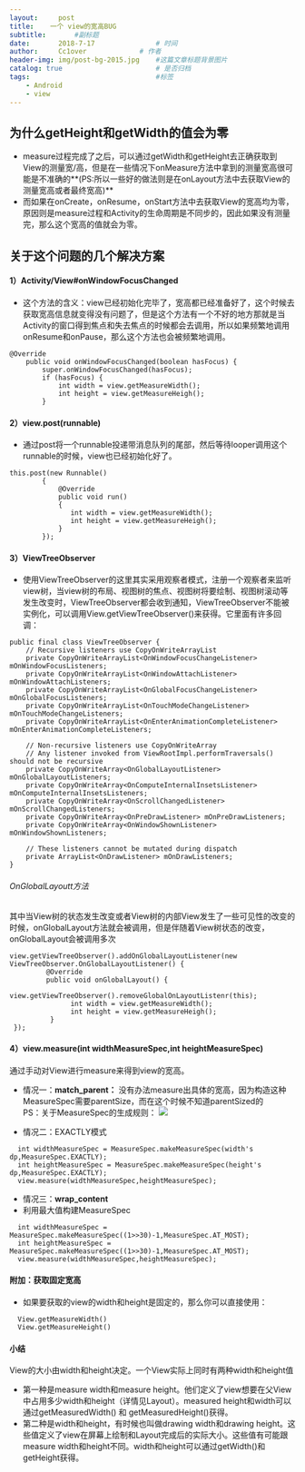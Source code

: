 ```yaml
---
layout:     post   				    
title:    一个 view的宽高BUG  				 
subtitle:       #副标题
date:       2018-7-17			   	# 时间
author:     Cc1over				# 作者
header-img: img/post-bg-2015.jpg 	#这篇文章标题背景图片
catalog: true 						# 是否归档
tags:								#标签
    - Android
    - view
---
```



## 为什么getHeight和getWidth的值会为零
* measure过程完成了之后，可以通过getWidth和getHeight去正确获取到View的测量宽/高，但是在一些情况下onMeasure方法中拿到的测量宽高很可能是不准确的**(PS:所以一些好的做法则是在onLayout方法中去获取View的测量宽高或者最终宽高)**
* 而如果在onCreate，onResume，onStart方法中去获取View的宽高均为零，原因则是measure过程和Activity的生命周期是不同步的，因此如果没有测量完，那么这个宽高的值就会为零。
## 关于这个问题的几个解决方案
#### 1）Activity/View#onWindowFocusChanged
* 这个方法的含义：view已经初始化完毕了，宽高都已经准备好了，这个时候去获取宽高信息就变得没有问题了，但是这个方法有一个不好的地方那就是当Activity的窗口得到焦点和失去焦点的时候都会去调用，所以如果频繁地调用onResume和onPause，那么这个方法也会被频繁地调用。
~~~
@Override
    public void onWindowFocusChanged(boolean hasFocus) {
        super.onWindowFocusChanged(hasFocus);
        if (hasFocus) {
            int width = view.getMeasureWidth();
            int height = view.getMeasureHeigh();
        } 
~~~
#### 2）view.post(runnable)
* 通过post将一个runnable投递带消息队列的尾部，然后等待looper调用这个runnable的时候，view也已经初始化好了。
~~~
this.post(new Runnable()
        {
            @Override
            public void run()
            {
               int width = view.getMeasureWidth();
               int height = view.getMeasureHeigh();
            }
        });
~~~
#### 3）ViewTreeObserver
* 使用ViewTreeObserver的这里其实采用观察者模式，注册一个观察者来监听view树，当view树的布局、视图树的焦点、视图树将要绘制、视图树滚动等发生改变时，ViewTreeObserver都会收到通知，ViewTreeObserver不能被实例化，可以调用View.getViewTreeObserver()来获得。它里面有许多回调：
~~~
public final class ViewTreeObserver {
    // Recursive listeners use CopyOnWriteArrayList
    private CopyOnWriteArrayList<OnWindowFocusChangeListener> mOnWindowFocusListeners;
    private CopyOnWriteArrayList<OnWindowAttachListener> mOnWindowAttachListeners;
    private CopyOnWriteArrayList<OnGlobalFocusChangeListener> mOnGlobalFocusListeners;
    private CopyOnWriteArrayList<OnTouchModeChangeListener> mOnTouchModeChangeListeners;
    private CopyOnWriteArrayList<OnEnterAnimationCompleteListener> mOnEnterAnimationCompleteListeners;

    // Non-recursive listeners use CopyOnWriteArray
    // Any listener invoked from ViewRootImpl.performTraversals() should not be recursive
    private CopyOnWriteArray<OnGlobalLayoutListener> mOnGlobalLayoutListeners;
    private CopyOnWriteArray<OnComputeInternalInsetsListener> mOnComputeInternalInsetsListeners;
    private CopyOnWriteArray<OnScrollChangedListener> mOnScrollChangedListeners;
    private CopyOnWriteArray<OnPreDrawListener> mOnPreDrawListeners;
    private CopyOnWriteArray<OnWindowShownListener> mOnWindowShownListeners;

    // These listeners cannot be mutated during dispatch
    private ArrayList<OnDrawListener> mOnDrawListeners;
}
~~~
###### OnGlobalLayoutt方法
其中当View树的状态发生改变或者View树的内部View发生了一些可见性的改变的时候，onGlobalLayout方法就会被调用，但是伴随着View树状态的改变，onGlobalLayout会被调用多次
~~~
view.getViewTreeObserver().addOnGlobalLayoutListener(new ViewTreeObserver.OnGlobalLayoutListener() {
         @Override
         public void onGlobalLayout() {
             view.getViewTreeObserver().removeGlobalOnLayoutListenr(this);
               int width = view.getMeasureWidth();
               int height = view.getMeasureHeigh();
          }
 });
~~~
#### 4）view.measure(int widthMeasureSpec,int heightMeasureSpec)
通过手动对View进行measure来得到view的宽高。
* 情况一：**match_parent：**
  没有办法measure出具体的宽高，因为构造这种MeasureSpec需要parentSize，而在这个时候不知道parentSized的<br>
  PS：关于MeasureSpec的生成规则：
  ![](https://files.jb51.net/file_images/article/201709/20179592214421.png?20178592252)

* 情况二：EXACTLY模式
~~~
  int widthMeasureSpec = MeasureSpec.makeMeasureSpec(width's dp,MeasureSpec.EXACTLY);
  int heightMeasureSpec = MeasureSpec.makeMeasureSpec(height's dp,MeasureSpec.EXACTLY);
  view.measure(widthMeasureSpec,heightMeasureSpec);
~~~
* 情况三：**wrap_content**
* 利用最大值构建MeasureSpec
~~~
  int widthMeasureSpec = MeasureSpec.makeMeasureSpec((1>>30)-1,MeasureSpec.AT_MOST);
  int heightMeasureSpec = MeasureSpec.makeMeasureSpec((1>>30)-1,MeasureSpec.AT_MOST);
  view.measure(widthMeasureSpec,heightMeasureSpec);
~~~
#### 附加：获取固定宽高
* 如果要获取的view的width和height是固定的，那么你可以直接使用：
~~~
  View.getMeasureWidth()
  View.getMeasureHeight()
~~~
#### 小结
View的大小由width和height决定。一个View实际上同时有两种width和height值
* 第一种是measure width和measure height。他们定义了view想要在父View中占用多少width和height（详情见Layout）。measured height和width可以通过getMeasuredWidth() 和 getMeasuredHeight()获得。
* 第二种是width和height，有时候也叫做drawing width和drawing height。这些值定义了view在屏幕上绘制和Layout完成后的实际大小。这些值有可能跟measure width和height不同。width和height可以通过getWidth()和getHeight获得。 
